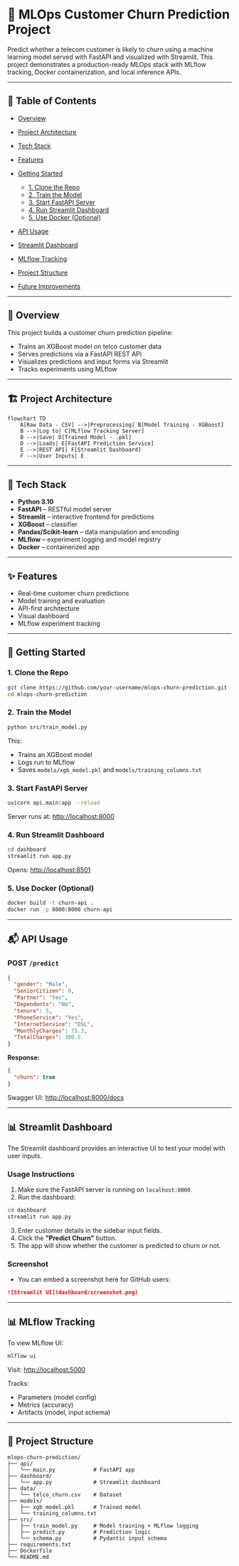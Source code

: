 # 🧠 MLOps Customer Churn Prediction Project

Predict whether a telecom customer is likely to churn using a machine learning model served with FastAPI and visualized with Streamlit. This project demonstrates a production-ready MLOps stack with MLflow tracking, Docker containerization, and local inference APIs.

---

## 📌 Table of Contents

* [Overview](#overview)
* [Project Architecture](#project-architecture)
* [Tech Stack](#tech-stack)
* [Features](#features)
* [Getting Started](#getting-started)

  * [1. Clone the Repo](#1-clone-the-repo)
  * [2. Train the Model](#2-train-the-model)
  * [3. Start FastAPI Server](#3-start-fastapi-server)
  * [4. Run Streamlit Dashboard](#4-run-streamlit-dashboard)
  * [5. Use Docker (Optional)](#5-use-docker-optional)
* [API Usage](#api-usage)
* [Streamlit Dashboard](#streamlit-dashboard)
* [MLflow Tracking](#mlflow-tracking)
* [Project Structure](#project-structure)
* [Future Improvements](#future-improvements)

---

## 🧠 Overview

This project builds a customer churn prediction pipeline:

* Trains an XGBoost model on telco customer data
* Serves predictions via a FastAPI REST API
* Visualizes predictions and input forms via Streamlit
* Tracks experiments using MLflow

---

## 🏗 Project Architecture

```mermaid
flowchart TD
    A[Raw Data - CSV] -->|Preprocessing| B[Model Training - XGBoost]
    B -->|Log to| C[MLflow Tracking Server]
    B -->|Save| D[Trained Model - .pkl]
    D -->|Loads| E[FastAPI Prediction Service]
    E -->|REST API| F[Streamlit Dashboard]
    F -->|User Inputs| E
```

---

## 🔧 Tech Stack

* **Python 3.10**
* **FastAPI** – RESTful model server
* **Streamlit** – interactive frontend for predictions
* **XGBoost** – classifier
* **Pandas/Scikit-learn** – data manipulation and encoding
* **MLflow** – experiment logging and model registry
* **Docker** – containerized app

---

## ✨ Features

* Real-time customer churn predictions
* Model training and evaluation
* API-first architecture
* Visual dashboard
* MLflow experiment tracking

---

## 🚀 Getting Started

### 1. Clone the Repo

```bash
git clone https://github.com/your-username/mlops-churn-prediction.git
cd mlops-churn-prediction
```

### 2. Train the Model

```bash
python src/train_model.py
```

This:

* Trains an XGBoost model
* Logs run to MLflow
* Saves `models/xgb_model.pkl` and `models/training_columns.txt`

### 3. Start FastAPI Server

```bash
uvicorn api.main:app --reload
```

Server runs at: [http://localhost:8000](http://localhost:8000)

### 4. Run Streamlit Dashboard

```bash
cd dashboard
streamlit run app.py
```

Opens: [http://localhost:8501](http://localhost:8501)

### 5. Use Docker (Optional)

```bash
docker build -t churn-api .
docker run -p 8000:8000 churn-api
```

---

## 📬 API Usage

### POST `/predict`

```json
{
  "gender": "Male",
  "SeniorCitizen": 0,
  "Partner": "Yes",
  "Dependents": "No",
  "tenure": 5,
  "PhoneService": "Yes",
  "InternetService": "DSL",
  "MonthlyCharges": 75.3,
  "TotalCharges": 300.5
}
```

**Response:**

```json
{
  "churn": true
}
```

Swagger UI: [http://localhost:8000/docs](http://localhost:8000/docs)

---

## 📊 Streamlit Dashboard

The Streamlit dashboard provides an interactive UI to test your model with user inputs.

### Usage Instructions

1. Make sure the FastAPI server is running on `localhost:8000`.
2. Run the dashboard:

```bash
cd dashboard
streamlit run app.py
```

3. Enter customer details in the sidebar input fields.
4. Click the **"Predict Churn"** button.
5. The app will show whether the customer is predicted to churn or not.

### Screenshot

* You can embed a screenshot here for GitHub users:

```md
![Streamlit UI](dashboard/screenshot.png)
```

---

## 📊 MLflow Tracking

To view MLflow UI:

```bash
mlflow ui
```

Visit: [http://localhost:5000](http://localhost:5000)

Tracks:

* Parameters (model config)
* Metrics (accuracy)
* Artifacts (model, input schema)

---

## 📁 Project Structure

```
mlops-churn-prediction/
├── api/
│   └── main.py            # FastAPI app
├── dashboard/
│   └── app.py             # Streamlit dashboard
├── data/
│   └── telco_churn.csv    # Dataset
├── models/
│   ├── xgb_model.pkl      # Trained model
│   └── training_columns.txt
├── src/
│   ├── train_model.py     # Model training + MLflow logging
│   ├── predict.py         # Prediction logic
│   └── schema.py          # Pydantic input schema
├── requirements.txt
├── Dockerfile
└── README.md
```
